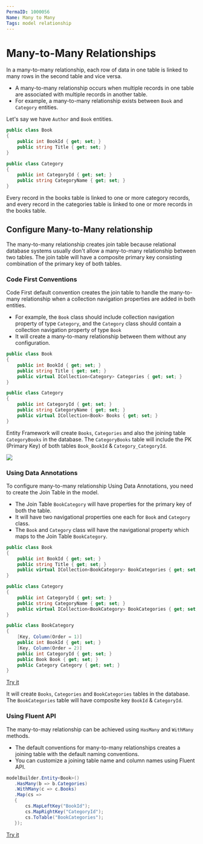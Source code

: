 ```yaml
---
PermaID: 1000056
Name: Many to Many
Tags: model relationship
---
```


# Many-to-Many Relationships

In a many-to-many relationship, each row of data in one table is linked to many rows in the second table and vice versa.

 - A many-to-many relationship occurs when multiple records in one table are associated with multiple records in another table.
 - For example, a many-to-many relationship exists between `Book` and `Category` entities.

Let's say we have `Author` and `Book` entities.

```csharp
public class Book
{
    public int BookId { get; set; }
    public string Title { get; set; }
}

public class Category
{
    public int CategoryId { get; set; }
    public string CategoryName { get; set; }
}
```
Every record in the books table is linked to one or more category records, and every record in the categories table is linked to one or more records in the books table.

## Configure Many-to-Many relationship

The many-to-many relationship creates join table because relational database systems usually don't allow a many-to-many relationship between two tables. The join table will have a composite primary key consisting combination of the primary key of both tables.

### Code First Conventions

Code First default convention creates the join table to handle the many-to-many relationship when a collection navigation properties are added in both entities.

 - For example, the `Book` class should include collection navigation property of type `Category`, and the `Category` class should contain a collection navigation property of type `Book`
 - It will create a many-to-many relationship between them without any configuration.

```csharp
public class Book
{
    public int BookId { get; set; }
    public string Title { get; set; }
    public virtual ICollection<Category> Categories { get; set; }
}

public class Category
{
    public int CategoryId { get; set; }
    public string CategoryName { get; set; }
    public virtual ICollection<Book> Books { get; set; }
}
```
Entity Framework will create `Books`, `Categories` and also the joining table `CategoryBooks` in the database. The `CategoryBooks` table will include the PK (Primary Key) of both tables `Book_BookId` & `Category_CategoryId`.

<img src="https://github.com/zzzprojects/EntityFramework-FAQ/blob/master/docs2/images/many-to-many-relationship.png">

### Using Data Annotations

To configure many-to-many relationship Using Data Annotations, you need to create the Join Table in the model.

 - The Join Table `BookCategory` will have properties for the primary key of both the table. 
 - It will have two navigational properties one each for `Book` and `Category` class. 
 - The `Book` and `Category` class will have the navigational property which maps to the Join Table `BookCategory`.

```csharp
public class Book
{
    public int BookId { get; set; }
    public string Title { get; set; }
    public virtual ICollection<BookCategory> BookCategories { get; set; }
}

public class Category
{
    public int CategoryId { get; set; }
    public string CategoryName { get; set; }
    public virtual ICollection<BookCategory> BookCategories { get; set; }
}

public class BookCategory
{
    [Key, Column(Order = 1)]
    public int BookId { get; set; }
    [Key, Column(Order = 2)]
    public int CategoryId { get; set; }
    public Book Book { get; set; }
    public Category Category { get; set; }
}
```

[Try it](https://dotnetfiddle.net/ZIE8r9)

It will create `Books`, `Categories` and `BookCategories` tables in the database. The `BookCategories` table will have composite key `BookId` & `CategoryId`.

### Using Fluent API

The many-to-may relationship can be achieved using `HasMany` and `WithMany` methods.

 - The default conventions for many-to-many relationships creates a joining table with the default naming conventions.
 - You can customize a joining table name and column names using Fluent API.

```csharp
modelBuilder.Entity<Book>()
   .HasMany(b => b.Categories)
   .WithMany(c => c.Books)
   .Map(cs =>
   {
       cs.MapLeftKey("BookId");
       cs.MapRightKey("CategoryId");
       cs.ToTable("BookCategories");
   });
```

[Try it](https://dotnetfiddle.net/jf4gjY)